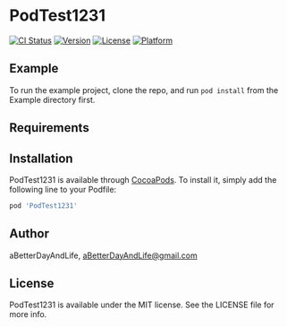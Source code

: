 # PodTest1231

[![CI Status](https://img.shields.io/travis/aBetterDayAndLife/PodTest1231.svg?style=flat)](https://travis-ci.org/aBetterDayAndLife/PodTest1231)
[![Version](https://img.shields.io/cocoapods/v/PodTest1231.svg?style=flat)](https://cocoapods.org/pods/PodTest1231)
[![License](https://img.shields.io/cocoapods/l/PodTest1231.svg?style=flat)](https://cocoapods.org/pods/PodTest1231)
[![Platform](https://img.shields.io/cocoapods/p/PodTest1231.svg?style=flat)](https://cocoapods.org/pods/PodTest1231)

## Example

To run the example project, clone the repo, and run `pod install` from the Example directory first.

## Requirements

## Installation

PodTest1231 is available through [CocoaPods](https://cocoapods.org). To install
it, simply add the following line to your Podfile:

```ruby
pod 'PodTest1231'
```

## Author

aBetterDayAndLife, aBetterDayAndLife@gmail.com

## License

PodTest1231 is available under the MIT license. See the LICENSE file for more info.

